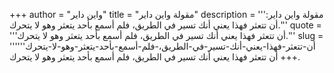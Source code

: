 +++
author = "واين داير"
title = "مقولة واين داير"
description = '''مقولة واين داير: أن تتعثر فهذا يعني أنك تسير في الطريق، فلم أسمع بأحد يتعثر وهو لا يتحرك.'''
quote = '''أن تتعثر فهذا يعني أنك تسير في الطريق، فلم أسمع بأحد يتعثر وهو لا يتحرك.'''
slug = '''أن-تتعثر-فهذا-يعني-أنك-تسير-في-الطريق،-فلم-أسمع-بأحد-يتعثر-وهو-لا-يتحرك'''
+++
أن تتعثر فهذا يعني أنك تسير في الطريق، فلم أسمع بأحد يتعثر وهو لا يتحرك.
